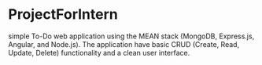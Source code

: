 # ProjectForIntern
simple To-Do web application using the MEAN stack (MongoDB, Express.js, Angular, and Node.js). 
The application have basic CRUD (Create, Read, Update, Delete) functionality and a clean user interface.


